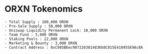 # ORXN Tokenomics

    - Total Supply : 100,000 ORXN
    - Pre-Sale Supply : 50,000 ORXN
    - Uniswap Liquidity Permanent Lock: 10,000 ORXN
    - Team Fund : 5,000 ORXN
    - Staking Pools : 22,000 ORXN
    - Marketing & Bounty : 3,000 ORXN
    - Contract Address : 0xC985BEec9872263014836b8C815E410455E9Ac8A

